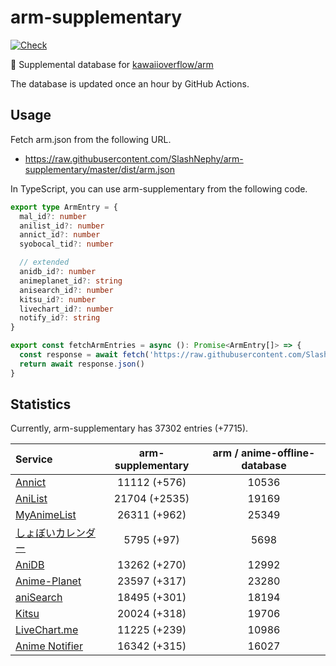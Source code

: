 # arm-supplementary

[![Check](https://github.com/SlashNephy/arm-supplementary/actions/workflows/check-node.yml/badge.svg)](https://github.com/SlashNephy/arm-supplementary/actions/workflows/check-node.yml)

💊 Supplemental database for [kawaiioverflow/arm](https://github.com/kawaiioverflow/arm)

The database is updated once an hour by GitHub Actions.

## Usage

Fetch arm.json from the following URL.

- https://raw.githubusercontent.com/SlashNephy/arm-supplementary/master/dist/arm.json

In TypeScript, you can use arm-supplementary from the following code.

```TypeScript
export type ArmEntry = {
  mal_id?: number
  anilist_id?: number
  annict_id?: number
  syobocal_tid?: number

  // extended
  anidb_id?: number
  animeplanet_id?: string
  anisearch_id?: number
  kitsu_id?: number
  livechart_id?: number
  notify_id?: string
}

export const fetchArmEntries = async (): Promise<ArmEntry[]> => {
  const response = await fetch('https://raw.githubusercontent.com/SlashNephy/arm-supplementary/master/dist/arm.json')
  return await response.json()
}
```

## Statistics

Currently, arm-supplementary has 37302 entries (+7715).

| Service                                     | arm-supplementary | arm / anime-offline-database |
| :------------------------------------------ | :---------------: | :--------------------------: |
| [Annict](https://annict.com)                |   11112 (+576)    |            10536             |
| [AniList](https://anilist.co)               |   21704 (+2535)   |            19169             |
| [MyAnimeList](https://myanimelist.net)      |   26311 (+962)    |            25349             |
| [しょぼいカレンダー](https://cal.syoboi.jp) |    5795 (+97)     |             5698             |
| [AniDB](https://anidb.net)                  |   13262 (+270)    |            12992             |
| [Anime-Planet](https://anime-planet.com)    |   23597 (+317)    |            23280             |
| [aniSearch](https://anisearch.com)          |   18495 (+301)    |            18194             |
| [Kitsu](https://kitsu.io)                   |   20024 (+318)    |            19706             |
| [LiveChart.me](https://livechart.me)        |   11225 (+239)    |            10986             |
| [Anime Notifier](https://notify.moe)        |   16342 (+315)    |            16027             |
